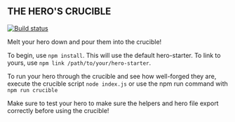 ## THE HERO'S CRUCIBLE ##
[![Build status](https://travis-ci.org/natedsaint/hero-crucible.svg?branch=master)](https://travis-ci.org/natedsaint/hero-crucible)

Melt your hero down and pour them into the crucible! 

To begin, use ``npm install``. This will use the default hero-starter. To link to yours, use ``npm link /path/to/your/hero-starter``.

To run your hero through the crucible and see how well-forged they are, execute the crucible script ``node index.js`` or use the npm run command with ``npm run crucible``

Make sure to test your hero to make sure the helpers and hero file export correctly before using the crucible!

